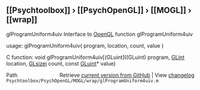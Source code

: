 ## [[Psychtoolbox]] &#8250; [[PsychOpenGL]] &#8250; [[MOGL]] &#8250; [[wrap]]

glProgramUniform4uiv  Interface to [OpenGL](OpenGL) function glProgramUniform4uiv  
  
usage:  glProgramUniform4uiv( program, location, count, value )  
  
C function:  void glProgramUniform4uiv[(GLuint]((GLuint) program, [GLint](GLint) location, [GLsizei](GLsizei) count, const [GLuint](GLuint)\* value)  




<div class="code_header" style="text-align:right;">
  <span style="float:left;">Path&nbsp;&nbsp;</span> <span class="counter">Retrieve <a href=
  "https://raw.github.com/Psychtoolbox-3/Psychtoolbox-3/beta/Psychtoolbox/PsychOpenGL/MOGL/wrap/glProgramUniform4uiv.m">current version from GitHub</a> | View <a href=
  "https://github.com/Psychtoolbox-3/Psychtoolbox-3/commits/beta/Psychtoolbox/PsychOpenGL/MOGL/wrap/glProgramUniform4uiv.m">changelog</a></span>
</div>
<div class="code">
  <code>Psychtoolbox/PsychOpenGL/MOGL/wrap/glProgramUniform4uiv.m</code>
</div>

